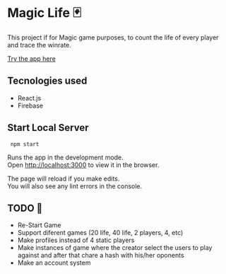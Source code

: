# Magic Life 🃏

This project if for Magic game purposes, to count the life of every player and trace the winrate.

[Try the app here](https://cococov.github.io/magiclife/)

## Tecnologies used
- React.js
- Firebase

## Start Local Server
```
 npm start
```

Runs the app in the development mode.<br />
Open [http://localhost:3000](http://localhost:3000) to view it in the browser.

The page will reload if you make edits.<br />
You will also see any lint errors in the console.

## TODO 🚀
- Re-Start Game
- Support diferent games (20 life, 40 life, 2 players, 4, etc)
- Make profiles instead of 4 static players
- Make instances of game where the creator select the users to play against and after that chare a hash with his/her oponents
- Make an account system
